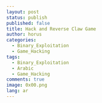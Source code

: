 ```yaml
---
layout: post
status: publish
published: false
title: Hack and Reverse Claw Game
author: horus
categories:
  - Binary_Exploitation
  - Game_Hacking
tags:
  - Binary_Exploitation
  - Arabic
  - Game_Hacking
comments: true
image: 0x00.png
lang: ar
---
```

